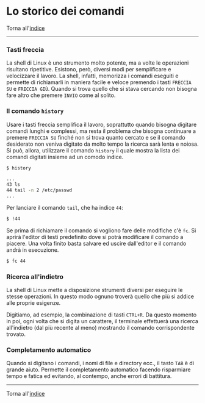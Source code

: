 # Lo storico dei comandi

Torna all'[indice](../toc.md)

---

### Tasti freccia

La shell di Linux è uno strumento molto potente, ma a volte le operazioni
risultano ripetitive. Esistono, però, diversi modi per semplificare e
velocizzare il lavoro. La shell, infatti, memorizza i comandi eseguiti
e permette di richiamarli in maniera facile e veloce premendo i tasti
`FRECCIA SU` e `FRECCIA GIÙ`. Quando si trova quello che si stava
cercando non bisogna fare altro che premere `INVIO` come al solito.

### Il comando `history`

Usare i tasti freccia semplifica il lavoro, soprattutto quando bisogna
digitare comandi lunghi e complessi, ma resta il problema che bisogna
continuare a premere `FRECCIA SU` finché non si trova quanto cercato
e se il comando desiderato non veniva digitato da molto tempo la
ricerca sarà lenta e noiosa. Si può, allora, utilizzare il comando
`history` il quale mostra la lista dei comandi digitati insieme ad un comodo indice.

```bash
$ history

...
43 ls
44 tail -n 2 /etc/passwd
...
```

Per lanciare il comando `tail`, che ha indice `44`:

```bash
$ !44
```

Se prima di richiamare il comando si vogliono fare delle modifiche
c'è `fc`. Si aprirà l'editor di testi predefinito dove si potrà modificare
il comando a piacere. Una volta finito basta salvare ed uscire
dall'editor e il comando andrà in esecuzione.

```bash
$ fc 44
```

### Ricerca all'indietro

La shell di Linux mette a disposizione strumenti diversi per eseguire
le stesse operazioni. In questo modo ognuno troverà quello che più si
addice alle proprie esigenze.

Digitiamo, ad esempio, la combinazione di tasti `CTRL+R`. Da questo
momento in poi, ogni volta che si digita un carattere, il terminale
effettuerà una ricerca all'indietro (dal più recente al meno) mostrando
il comando corrispondente trovato.

### Completamento automatico

Quando si digitano i comandi, i nomi di file e directory ecc.,
il tasto `TAB` è di grande aiuto. Permette il completamento automatico
facendo risparmiare tempo e fatica ed evitando, al contempo, anche errori di battitura.

---

Torna all'[indice](../toc.md)
